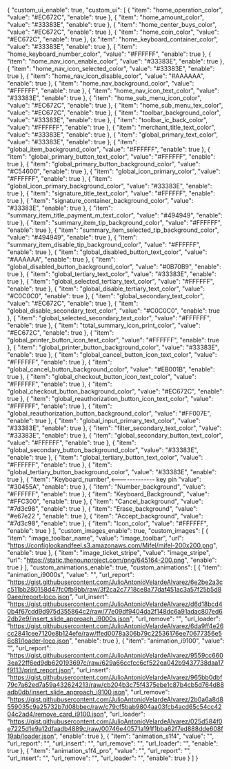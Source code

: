 {
  "custom_ui_enable": true,
  "custom_ui": [
    {
      "item": "home_operation_color",
      "value": "#EC672C",
      "enable": true
    },
    {
      "item": "home_amount_color",
      "value": "#33383E",
      "enable": true
    },
    {
      "item": "home_center_buys_color",
      "value": "#EC672C",
      "enable": true
    },
    {
      "item": "home_coin_color",
      "value": "#EC672C",
      "enable": true
    },
    {x
      "item": "home_keyboard_container_color",
      "value": "#33383E",
      "enable": true
    },
    {
      "item": "home_keyboard_number_color",
      "value": "#FFFFFF",
      "enable": true
    },
    {
      "item": "home_nav_icon_enable_color",
      "value": "#33383E",
      "enable": true
    },
    {
      "item": "home_nav_icon_selected_color",
      "value": "#33383E",
      "enable": true
    },
    {
      "item": "home_nav_icon_disable_color",
      "value": "#AAAAAA",
      "enable": true
    },
    {
      "item": "home_nav_background_color",
      "value": "#FFFFFF",
      "enable": true
    },
    {
      "item": "home_nav_icon_text_color",
      "value": "#33383E",
      "enable": true
    },
    {
      "item": "home_sub_menu_icon_color",
      "value": "#EC672C",
      "enable": true
    },
    {
      "item": "home_sub_menu_tex_color",
      "value": "#EC672C",
      "enable": true
    },
    {
      "item": "toolbar_background_color",
      "value": "#33383E",
      "enable": true
    },
    {
      "item": "toolbar_ic_back_color",
      "value": "#FFFFFF",
      "enable": true
    },
    {
      "item": "merchant_title_text_color",
      "value": "#33383E",
      "enable": true
    },
    {
      "item": "global_primary_text_color",
      "value": "#33383E",
      "enable": true
    },
    {
      "item": "global_item_background_color",
      "value": "#FFFFFF",
      "enable": true
    },
    {
      "item": "global_primary_button_text_color",
      "value": "#FFFFFF",
      "enable": true
    },
    {
      "item": "global_primary_button_background_color",
      "value": "#C54600",
      "enable": true
    },
    {
      "item": "global_icon_primary_color",
      "value": "#FFFFFF",
      "enable": true
    },
    {
      "item": "global_icon_primary_background_color",
      "value": "#33383E",
      "enable": true
    },
    {
      "item": "signature_title_text_color",
      "value": "#FFFFFF",
      "enable": true
    },
    {
      "item": "signature_container_background_color",
      "value": "#33383E",
      "enable": true
    },
    {
      "item": "summary_item_title_payment_m_text_color",
      "value": "#494949",
      "enable": true
    },
    {
      "item": "summary_item_tip_background_color",
      "value": "#FFFFFF",
      "enable": true
    },
    {
      "item": "summary_item_selected_tip_background_color",
      "value": "#494949",
      "enable": true
    },
    {
      "item": "summary_item_disable_tip_background_color",
      "value": "#FFFFFF",
      "enable": true
    },
    {
      "item": "global_disabled_button_text_color",
      "value": "#AAAAAA",
      "enable": true
    },
    {
      "item": "global_disabled_button_background_color",
      "value": "#0B70B9",
      "enable": true
    },
    {
      "item": "global_tertiary_text_color",
      "value": "#33383E",
      "enable": true
    },
    {
      "item": "global_selected_tertiary_text_color",
      "value": "#FFFFFF",
      "enable": true
    },
    {
      "item": "global_disable_tertiary_text_color",
      "value": "#C0C0C0",
      "enable": true
    },
    {
      "item": "global_secondary_text_color",
      "value": "#EC672C",
      "enable": true
    },
    {
      "item": "global_disable_secondary_text_color",
      "value": "#C0C0C0",
      "enable": true
    },
    {
      "item": "global_selected_secondary_text_color",
      "value": "#FFFFFF",
      "enable": true
    },
    {
      "item": "total_summary_icon_print_color",
      "value": "#EC672C",
      "enable": true
    },
    {
      "item": "global_printer_button_icon_text_color",
      "value": "#FFFFFF",
      "enable": true
    },
    {
      "item": "global_printer_button_background_color",
      "value": "#33383E",
      "enable": true
    },
    {
      "item": "global_cancel_button_icon_text_color",
      "value": "#FFFFFF",
      "enable": true
    },
    {
      "item": "global_cancel_button_background_color",
      "value": "#EB001B",
      "enable": true
    },
    {
      "item": "global_checkout_button_icon_text_color",
      "value": "#FFFFFF",
      "enable": true
    },
    {
      "item": "global_checkout_button_background_color",
      "value": "#EC672C",
      "enable": true
    },
    {
      "item": "global_reauthorization_button_icon_text_color",
      "value": "#FFFFFF",
      "enable": true
    },
    {
      "item": "global_reauthorization_button_background_color",
      "value": "#FF007E",
      "enable": true
    },
    {
      "item": "global_input_primary_text_color",
      "value": "#33383E",
      "enable": true
    },
    {
      "item": "filter_secondary_text_color",
      "value": "#33383E",
      "enable": true
    },
    {
      "item": "global_secondary_button_text_color",
      "value": "#FFFFFF",
      "enable": true
    },
    {
      "item": "global_secondary_button_background_color",
      "value": "#33383E",
      "enable": true
    },
    {
      "item": "global_tertiary_button_text_color",
      "value": "#FFFFFF",
      "enable": true
    },
    {
      "item": "global_tertiary_button_background_color",
      "value": "#33383E",
      "enable": true
    },
    {
      "item": "Keyboard_number",<------------- key pin
      "value": "#30455A",
      "enable": true
    },
    {
      "item": "Number_background",
      "value": "#FFFFFF",
      "enable": true
    },
    {
      "item": "Keyboard_Background",
      "value": "#FFC300",
      "enable": true
    },
    {
      "item": "Cancel_background",
      "value": "#7d3c98",
      "enable": true
    },
    {
      "item": "Erase_background",
      "value": "#e67e22 ",
      "enable": true
    },
    {
      "item": "Accept_background",
      "value": "#7d3c98",
      "enable": true
    },
    {
      "item": "Icon_color",
      "value": "#FFFFFF",
      "enable": true
    }
  ],
  "custom_images_enable": true,
  "custom_images": [
    {
      "item": "image_toolbar_name",
      "value": "image_toolbar",
      "url": "https://configlookandfeel.s3.amazonaws.com/Mifel/mifel-200x200.png",
      "enable": true
    },
    {
      "item": "image_ticket_stripe",
      "value": "image_stripe",
      "url": "https://static.thenounproject.com/png/645164-200.png",
      "enable": true
    }
  ],
  "custom_animations_enable": true,
  "custom_animations": [
    {
      "item": "animation_i9000s",
      "value": "",
      "url_report": "https://gist.githubusercontent.com/JulioAntonioVelardeAlvarez/6e2be2a3cc511bb280158d47fc0fb9bb/raw/3f2ca2c7718ce8a77daf451ac3a57f25b5d80aee/report-loco.json",
      "url_insert": "https://gist.githubusercontent.com/JulioAntonioVelardeAlvarez/d6d18bcd40b4f67cdd9d975d355864c2/raw/77e09df9404da2f148dc6a91adac807ed62db2e9/insert_slide_approach_i9000s.json",
      "url_remove": "",
      "url_loader": "https://gist.githubusercontent.com/JulioAntonioVelardeAlvarez/6da9ff4e26cc2841cee7120e8b124efe/raw/ffed0078a306b79c22536176ee70677356e56c81/loader-loco.json",
      "enable": true
    },
    {
      "item": "animation_i9100",
      "value": "",
      "url_report": "https://gist.githubusercontent.com/JulioAntonioVelardeAlvarez/9559cc6603ea22ff6ed9db620193697c/raw/629a66ccfcc6cf522ea042b9437738daa17f9113/print_report.json",
      "url_insert": "https://gist.githubusercontent.com/JulioAntonioVelardeAlvarez/965bb0dbf79c7a62ed7a59a432624213/raw/cb204b3c75f4375ebe1c87b4cb5d764d88adb0db/insert_slide_approach_i9100.json",
      "url_remove": "https://gist.githubusercontent.com/JulioAntonioVelardeAlvarez/2b0a6a8d8559035c9a25732b7d08bbec/raw/c79cf5bab9804aa03fcb4acd65c54cc4204c2ad4/remove_card_i9100.json",
      "url_loader": "https://gist.githubusercontent.com/JulioAntonioVelardeAlvarez/025d584f0e7225d1e9a12dfaadb4889c/raw/00746e40571a191f1bba62f7ed888dde608f19ab/loader.json",
      "enable": true
    },
    {
      "item": "animation_s1f4",
      "value": "",
      "url_report": "",
      "url_insert": "",
      "url_remove": "",
      "url_loader": "",
      "enable": true
    },
    {
      "item": "animation_s1f4_pro",
      "value": "",
      "url_report": "",
      "url_insert": "",
      "url_remove": "",
      "url_loader": "",
      "enable": true
    }
  ]
}
